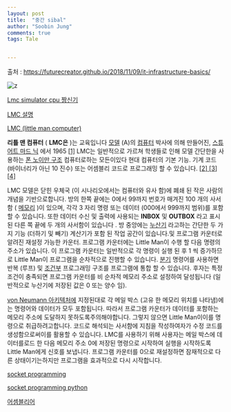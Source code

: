 ```yaml
---
layout: post
title:  "중간 sibal"
author: "Soobin Jung"
comments: true
tags: Tale


---
```


출처 : https://futurecreator.github.io/2018/11/09/it-infrastructure-basics/



![z](https://SoobinJung1013.github.io/images/directory.png)

[Lmc simulator cpu 짱신기](https://peterhigginson.co.uk/LMC/)



[LMC 설명](https://knews.vip/liteul-maen-keompyuteo-189309448114193)

[LMC (little man computer)](https://en.wikipedia.org/wiki/Little_man_computer)

**리틀 맨 컴퓨터** ( **LMC은** )는 교육입니다 [모델](https://en.wikipedia.org/wiki/Model_(abstract)) (A)의 [컴퓨터](https://en.wikipedia.org/wiki/Computer) 박사에 의해 만들어진, [스튜어트 마드 닉](https://en.wikipedia.org/wiki/Stuart_Madnick) 에서 1965 [[1\]](https://en.wikipedia.org/wiki/Little_man_computer#cite_note-1) LMC는 일반적으로 가르쳐 학생들로 인해 모델 간단한을 사용하는 [폰 노이만 구조](https://en.wikipedia.org/wiki/Von_Neumann_architecture) 컴퓨터로하는 모든이있다 현대 컴퓨터의 기본 기능. 기계 코드 (바이너리가 아닌 10 진수) 또는 어셈블리 코드로 프로그래밍 할 수 있습니다. [[2\] ](https://en.wikipedia.org/wiki/Little_man_computer#cite_note-2)[[3\] ](https://en.wikipedia.org/wiki/Little_man_computer#cite_note-3)[[4\]](https://en.wikipedia.org/wiki/Little_man_computer#cite_note-4)

LMC 모델은 닫힌 우체국 (이 시나리오에서는 컴퓨터와 유사 함)에 폐쇄 된 작은 사람의 개념을 기반으로합니다. 방의 한쪽 끝에는 0에서 99까지 번호가 매겨진 100 개의 사서함 ( [메모리](https://en.wikipedia.org/wiki/Memory_(computers)) )이 있으며, 각각 3 자리 명령 또는 데이터 (000에서 999까지 범위)를 포함 할 수 있습니다. 또한 데이터 수신 및 출력에 사용되는 **INBOX** 및 **OUTBOX** 라고 표시된 다른 쪽 끝에 두 개의 사서함이 있습니다 . 방 중앙에는 [누산기](https://en.wikipedia.org/wiki/Accumulator_(computing)) 라고하는 간단한 두 가지 기능 (더하기 및 빼기) 계산기가 포함 된 작업 공간이 있습니다.및 프로그램 카운터로 알려진 재설정 가능한 카운터. 프로그램 카운터에는 Little Man이 수행 할 다음 명령의 주소가 있습니다. 이 프로그램 카운터는 일반적으로 각 명령이 실행 된 후 1 씩 증가하므로 Little Man이 프로그램을 순차적으로 진행할 수 있습니다. [분기](https://en.wikipedia.org/wiki/Branch_(computer_science)) 명령어를 사용하면 반복 (루프) 및 [조건부](https://en.wikipedia.org/wiki/Conditional_(programming)) 프로그래밍 구조를 프로그램에 통합 할 수 있습니다. 후자는 특정 조건이 충족되면 프로그램 카운터를 비 순차적 메모리 주소로 설정하여 달성됩니다 (일반적으로 누산기에 저장된 값은 0 또는 양수 임).

[von Neumann 아키텍처에](https://en.wikipedia.org/wiki/Von_Neumann_architecture) 지정된대로 각 메일 박스 (고유 한 메모리 위치를 나타냄)에는 명령어와 데이터가 모두 포함됩니다. 따라서 프로그램 카운터가 데이터를 포함하는 메모리 주소에 도달하지 못하도록주의해야합니다. 그렇지 않으면 Little Man이이를 명령으로 취급하려고합니다. 코드로 해석되는 사서함에 지침을 작성하여자가 수정 코드를 생성함으로써이를 활용할 수 있습니다. LMC를 사용하기 위해 사용자는 메일 박스에 데이터를로드 한 다음 메모리 주소 0에 저장된 명령으로 시작하여 실행을 시작하도록 Little Man에게 신호를 보냅니다. 프로그램 카운터를 0으로 재설정하면 잠재적으로 다른 상태이기는하지만 프로그램을 효과적으로 다시 시작합니다.

[socket programming](https://bkict-ocw.knu.ac.kr/caster/file/lecture/5BADE464CC64F.pdf)

[socket programming python](https://realpython.com/python-sockets/)

[어셈블리어](https://ko.wikipedia.org/wiki/%EC%96%B4%EC%85%88%EB%B8%94%EB%A6%AC%EC%96%B4) 

